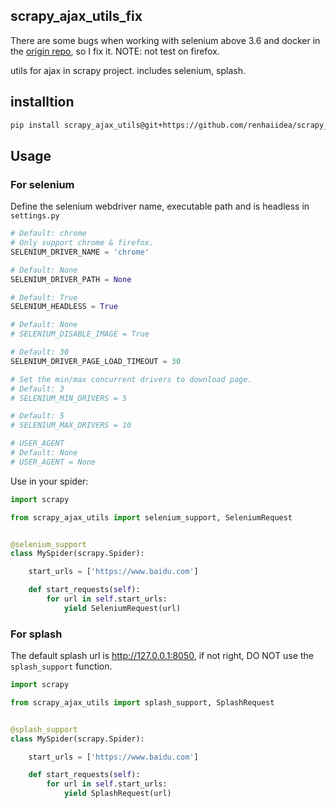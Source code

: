 scrapy_ajax_utils_fix
-----------------
There are some bugs when working with selenium above 3.6 and docker in the [origin repo](https://github.com/kingronjan/scrapy_ajax_utils.git), so I fix it.
NOTE: not test on firefox.


utils for ajax in scrapy project. includes selenium, splash.
## installtion
```bash
pip install scrapy_ajax_utils@git+https://github.com/renhaiidea/scrapy_ajax_utils_fix.git
```

## Usage
### For selenium
Define the selenium webdriver name, executable path and is headless in `settings.py`
```python
# Default: chrome
# Only support chrome & firefox.
SELENIUM_DRIVER_NAME = 'chrome'

# Default: None
SELENIUM_DRIVER_PATH = None

# Default: True
SELENIUM_HEADLESS = True

# Default: None
# SELENIUM_DISABLE_IMAGE = True

# Default: 30
SELENIUM_DRIVER_PAGE_LOAD_TIMEOUT = 30

# Set the min/max concurrent drivers to download page.
# Default: 3
# SELENIUM_MIN_DRIVERS = 5

# Default: 5
# SELENIUM_MAX_DRIVERS = 10

# USER_AGENT
# Default: None
# USER_AGENT = None
```
Use in your spider:
```python
import scrapy

from scrapy_ajax_utils import selenium_support, SeleniumRequest


@selenium_support
class MySpider(scrapy.Spider):

    start_urls = ['https://www.baidu.com']

    def start_requests(self):
        for url in self.start_urls:
            yield SeleniumRequest(url)
```

### For splash
The default splash url is http://127.0.0.1:8050, if not right, DO NOT use the `splash_support` function.
```python
import scrapy

from scrapy_ajax_utils import splash_support, SplashRequest


@splash_support
class MySpider(scrapy.Spider):

    start_urls = ['https://www.baidu.com']

    def start_requests(self):
        for url in self.start_urls:
            yield SplashRequest(url)
```
